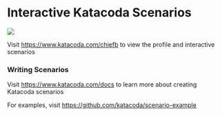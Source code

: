 # Interactive Katacoda Scenarios

[![](http://shields.katacoda.com/katacoda/chiefb/count.svg)](https://www.katacoda.com/chiefb "Get your profile on Katacoda.com")

Visit https://www.katacoda.com/chiefb to view the profile and interactive scenarios

### Writing Scenarios
Visit https://www.katacoda.com/docs to learn more about creating Katacoda scenarios

For examples, visit https://github.com/katacoda/scenario-example
